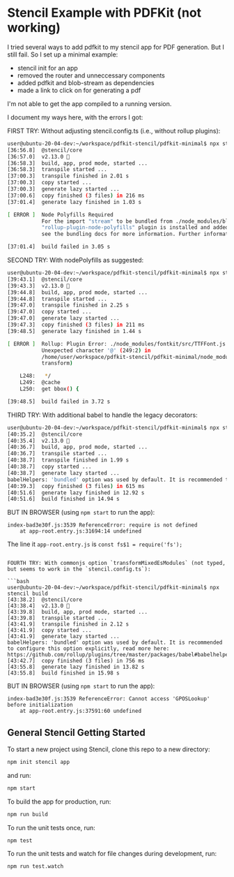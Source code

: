 # Stencil Example with PDFKit (not working)

I tried several ways to add pdfkit to my stencil app for PDF generation. But I still fail. So I set up a minimal example:

- stencil init for an app
- removed the router and unneccessary components
- added pdfkit and blob-stream as dependencies
- made a link to click on for generating a pdf

I'm not able to get the app compiled to a running version.

I document my ways here, with the errors I got:

FIRST TRY: Without adjusting stencil.config.ts (i.e., without rollup plugins):

```bash
user@ubuntu-20-04-dev:~/workspace/pdfkit-stencil/pdfkit-minimal$ npx stencil build
[36:56.8]  @stencil/core
[36:57.0]  v2.13.0 🍣
[36:58.3]  build, app, prod mode, started ...
[36:58.3]  transpile started ...
[37:00.3]  transpile finished in 2.01 s
[37:00.3]  copy started ...
[37:00.3]  generate lazy started ...
[37:00.6]  copy finished (3 files) in 216 ms
[37:01.4]  generate lazy finished in 1.03 s

[ ERROR ]  Node Polyfills Required
           For the import "stream" to be bundled from ./node_modules/blob-stream/index.js, ensure the
           "rollup-plugin-node-polyfills" plugin is installed and added to the stencil config plugins (client). Please
           see the bundling docs for more information. Further information: https://stenciljs.com/docs/module-bundling

[37:01.4]  build failed in 3.05 s
```

SECOND TRY: With nodePolyfills as suggested:

```bash
user@ubuntu-20-04-dev:~/workspace/pdfkit-stencil/pdfkit-minimal$ npx stencil build
[39:43.1]  @stencil/core
[39:43.3]  v2.13.0 🍣
[39:44.8]  build, app, prod mode, started ...
[39:44.8]  transpile started ...
[39:47.0]  transpile finished in 2.25 s
[39:47.0]  copy started ...
[39:47.0]  generate lazy started ...
[39:47.3]  copy finished (3 files) in 211 ms
[39:48.5]  generate lazy finished in 1.44 s

[ ERROR ]  Rollup: Plugin Error: ./node_modules/fontkit/src/TTFFont.js:249:2
           Unexpected character '@' (249:2) in
           /home/user/workspace/pdfkit-stencil/pdfkit-minimal/node_modules/fontkit/src/TTFFont.js (plugin: commonjs,
           transform)

    L248:   */
    L249:  @cache
    L250:  get bbox() {

[39:48.5]  build failed in 3.72 s
```

THIRD TRY: With additional babel to handle the legacy decorators:

```bash
user@ubuntu-20-04-dev:~/workspace/pdfkit-stencil/pdfkit-minimal$ npx stencil build
[40:35.2]  @stencil/core
[40:35.4]  v2.13.0 🍣
[40:36.7]  build, app, prod mode, started ...
[40:36.7]  transpile started ...
[40:38.7]  transpile finished in 1.99 s
[40:38.7]  copy started ...
[40:38.7]  generate lazy started ...
babelHelpers: 'bundled' option was used by default. It is recommended to configure this option explicitly, read more here: https://github.com/rollup/plugins/tree/master/packages/babel#babelhelpers
[40:39.3]  copy finished (3 files) in 615 ms
[40:51.6]  generate lazy finished in 12.92 s
[40:51.6]  build finished in 14.94 s
```

BUT IN BROWSER (using `npm start` to run the app):

```
index-bad3e30f.js:3539 ReferenceError: require is not defined
    at app-root.entry.js:31694:14 undefined
```

The line it `app-root.entry.js` is `const fs$1 = require('fs');`

````

FOURTH TRY: With commonjs option `transformMixedEsModules` (not typed, but seems to work in the `stencil.config.ts`):

```bash
user@ubuntu-20-04-dev:~/workspace/pdfkit-stencil/pdfkit-minimal$ npx stencil build
[43:38.2]  @stencil/core
[43:38.4]  v2.13.0 🍣
[43:39.8]  build, app, prod mode, started ...
[43:39.8]  transpile started ...
[43:41.9]  transpile finished in 2.12 s
[43:41.9]  copy started ...
[43:41.9]  generate lazy started ...
babelHelpers: 'bundled' option was used by default. It is recommended to configure this option explicitly, read more here: https://github.com/rollup/plugins/tree/master/packages/babel#babelhelpers
[43:42.7]  copy finished (3 files) in 756 ms
[43:55.8]  generate lazy finished in 13.82 s
[43:55.8]  build finished in 15.98 s
````

BUT IN BROWSER (using `npm start` to run the app):

```
index-bad3e30f.js:3539 ReferenceError: Cannot access 'GPOSLookup' before initialization
    at app-root.entry.js:37591:60 undefined
```

## General Stencil Getting Started

To start a new project using Stencil, clone this repo to a new directory:

```bash
npm init stencil app
```

and run:

```bash
npm start
```

To build the app for production, run:

```bash
npm run build
```

To run the unit tests once, run:

```
npm test
```

To run the unit tests and watch for file changes during development, run:

```
npm run test.watch
```
